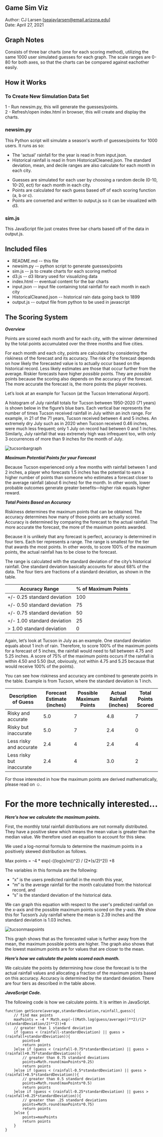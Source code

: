 Game Sim Viz
------------

Author: CJ Larsen [seajaylarsen@email.arizona.edu]<br/>
Date: April 27, 2021

## Graph Notes

Consists of three bar charts (one for each scoring method), utilizing the same 1000 user simulated guesses for each graph. The scale ranges are 0-80 for both axes, so that the charts can be compared against eachother easily.

## How it Works

### To Create New Simulation Data Set

1 - Run newsim.py, this will generate the guesses/points.<br/>
2 - Refresh/open index.html in browser, this will create and display the charts.

### newsim.py

This Python script will simulate a season's worth of guesses/points for 1000 users. It runs as so:<br/>
* The 'actual' rainfall for the year is read in from input.json.
* Historical rainfall is read in from HistoricalCleaned.json. The standard deviation, mean, and decile ranges are also calculate for each month in each city.
- Guesses are simulated for each user by choosing a random decile (0-10, 10-20, ect) for each month in each city.
- Points are calculated for each guess based off of each scoring function (a, b or c).
- Points are converted and written to output.js so it can be visualized with d3.

### sim.js

This JavaScript file just creates three bar charts based off of the data in output.js.

## Included files

* README.md -- this file
* newsim.py -- python script to generate guesses/points
* sim.js -- js to create charts for each scoring method
* d3.js -- d3 library used for visualizing data
* index.html -- eventual content for the bar charts
* input.json -- input file containing total rainfall for each month in each city
* HistoricalCleaned.json -- historical rain data going back to 1899
* output.js -- output file from python to be used in javascript


The Scoring System
------------------

***Overview***

Points are scored each month and for each city, with the winner determined by the total points accumulated over the three months and five cities. 

For each month and each city, points are calculated by considering the riskiness of the forecast and its accuracy. The risk of the forecast depends on how likely the forecasted value is to actually occur based on the historical record. Less likely estimates are those that occur further from the average. Riskier forecasts have higher *possible* points. They are *possible* points because the scoring also depends on the accuracy of the forecast. The more accurate the forecast is, the more points the player receives.

Let’s look at an example for Tucson (at the Tucson International Airport).

A histogram of July rainfall totals for Tucson between 1950-2020 (71 years) is shown below in the figure’s blue bars. Each vertical bar represents the number of times Tucson received rainfall in July within an inch range. For example, in 21 of the 71 years, Tucson received between 4 and 5 inches. An extremely dry July such as in 2020 when Tucson received 0.46 inches, were much less frequent; only 1 July on record had between 0 and 1 inches. Similarly, July rainfall that was extremely high was infrequent too, with only 3 occurrences of more than 9 inches for the month of July.      

![tucsonbargraph](https://user-images.githubusercontent.com/80312888/120421554-602c9580-c31b-11eb-93cd-8846f5158df6.JPG)

***Maximum Potential Points for your Forecast***

Because Tucson experienced only a few months with rainfall between 1 and 2 inches, a player who forecasts 1.5 inches has the potential to earn a higher number of points than someone who estimates a forecast closer to the average rainfall (about 6 inches) for the month. In other words, lower probable outcomes generate greater benefits—higher risk equals higher reward.

***Total Points Based on Accuracy***

Riskiness determines the maximum points that can be obtained. The accuracy determines how many of those points are actually scored. Accuracy is determined by comparing the forecast to the actual rainfall. The more accurate the forecast, the more of the maximum points awarded.

Because it is unlikely that any forecast is perfect, accuracy is determined in four tiers. Each tier represents a range. The range is smallest for the tier that awards the most points. In other words, to score 100% of the maximum points, the actual rainfall has to be close to the forecast.

The range is calculated with the standard deviation of the city’s historical rainfall. One standard deviation basically accounts for about 68% of the data. The four tiers are fractions of a standard deviation, as shown in the table.

| Accuracy Range               | % of Maximum Points |
| ---------------------------- | ------------------- |
| +/-  0.25 standard deviation | 100                 |
| +/-  0.50 standard deviation | 75                  |
| +/-  0.75 standard deviation | 50                  |
| +/-  1.00 standard deviation | 25                  |
|  >   1.00 standard deviation | 0                   |

Again, let’s look at Tucson in July as an example. One standard deviation equals about 1 inch of rain. Therefore, to score 100% of the maximum points for a forecast of 5 inches, the rainfall would need to fall between 4.75 and 5.25 inches. A score of 75% of the maximum points occurs if the rainfall is within 4.50 and 5.50 (but, obviously, not within 4.75 and 5.25 because that would receive 100% of the points). 

You can see how riskiness and accuracy are combined to generate points in the table. Example is from Tucson, where the standard deviation is 1 inch.

| **Description of Guess**  | **Forecast Estimate (inches)** | **Possible Maximum Points** | **Actual Rainfall (inches)** | **Total Points Scored** |
| ------------------------- | ------------------------------ | --------------------------- | ---------------------------- | ----------------------- |
| Risky and accurate        | 5.0                            | 7                           | 4.8                          | 7                       |
| Risky but inaccurate      | 5.0                            | 7                           | 2.4                          | 0                       |
| Less risky and accurate   | 2.4                            | 4                           | 2.4                          | 4                       |
| Less risky but inaccurate | 2.4                            | 4                           | 3.0                          | 2                       |


For those interested in how the maximum points are derived mathematically, please read on ☺. 

# For the more technically interested...
***Here’s how we calculate the maximum points.***

First, the monthly total rainfall distributions are not normally distributed. They have a positive skew which means the mean value is greater than the median value. We therefore used an equation to account for this skew.

We used a log-normal formula to determine the maximum points in a positively skewed distribution as follows.

Max points = -4 * exp(-((log(x/m))^2) / (2*(s/2)^2)) +8

The variables in this formula are the following:

- “x” is the users predicted rainfall in the month this year, 
- “m” is the average rainfall for the month calculated from the historical record, and
- “s” is the standard deviation of the historical data. 

We can graph this equation with respect to the user's predicted rainfall on the x-axis and the possible maximum points scored on the y-axis. We show this for Tucson’s July rainfall where the mean is 2.39 inches and the standard deviation is 1.03 inches.

![tucsonmaxpoints](https://user-images.githubusercontent.com/80312888/120421592-720e3880-c31b-11eb-91f0-a75b44401588.JPG)

This graph shows that as the forecasted value is further away from the mean, the maximum possible points are higher. The graph also shows that the lowest maximum points are for values that are closer to the mean. 

***Here’s how we calculate the points scored each month.***

We calculate the points by determining how close the forecast is to the actual rainfall values and allocating a fraction of the maximum points based on this accuracy. Accuracy is determined by the standard deviation. There are four tiers as described in the table above. 

***JavaScript Code.***

The following code is how we calculate points. It is written in JavaScript.

```
function getScore(average,standardDeviation,rainfall,guess){
    // find max points
    maxPoints = -4 * Math.exp(-((Math.log(guess/average))**2)/(2*(standardDeviation/2)**2))+8
    // greater than 1 standard deviation
    if (guess < (rainfall-standardDeviation) || guess > (rainfall+standardDeviation)){
        points=0
        return points
    }else if (guess < (rainfall-0.75*standardDeviation) || guess > (rainfall+0.75*standardDeviation)){
        // greater than 0.75 standard deviations 
        points=Math.round(maxPoints*0.25) 
        return points
    }else if (guess < (rainfall-0.5*standardDeviation) || guess > (rainfall+0.5*standardDeviation)){
        // greater than 0.5 standard deviation
        points=Math.round(maxPoints*0.5)
        return points
    }else if (guess < (rainfall-0.25*standardDeviation) || guess > (rainfall+0.25*standardDeviation)){
        // greater than .25 standard deviations
        points=Math.round(maxPoints*0.75)
        return points
    }else {
        points=maxPoints
        return points
    }
}
```
